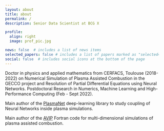 ```yaml
---
layout: about
title: about
permalink: /
description: Senior Data Scientist at BCG X

profile:
  align: right
  image: prof_pic.jpg

news: false  # includes a list of news items
selected_papers: false # includes a list of papers marked as "selected={true}"
social: false  # includes social icons at the bottom of the page
---
```


Doctor in physics and applied mathematics from CERFACS, Toulouse (2018-2022) on Numerical Simulation of Plasma Assisted Combustion in the GECCO project and Resolution of Partial Differential Equations using Neural Networks. Postdoctoral Research in Numerics, Machine Learning and High-Performance Computing (Feb - Sept 2022).

Main author of the [PlasmaNet](https://gitlab.com/cerfacs/plasmanet) deep-learning library to study coupling of Neural Networks inside plasma simulations.

Main author of the [AVIP](https://arxiv.org/abs/2201.01291) Fortran code for multi-dimensional simulations of plasma assisted combustion.

